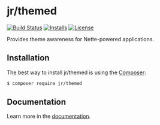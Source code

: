 # jr/themed

[![Build Status](https://travis-ci.org/rebendajirijr/themed.svg?branch=master)](https://travis-ci.org/rebendajirijr/themed)
[![Installs](https://img.shields.io/packagist/dt/jr/themed.svg)](https://packagist.org/packages/jr/themed)
[![License](https://img.shields.io/packagist/l/jr/themed.svg)](https://packagist.org/packages/jr/themed)

Provides theme awareness for Nette-powered applications.


## Installation

The best way to install jr/themed is using the [Composer](http://getcomposer.org/):

```sh
$ composer require jr/themed
```


## Documentation

Learn more in the [documentation](https://github.com/rebendajirijr/themed/blob/master/docs/en/index.md).
